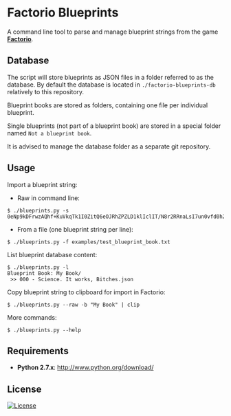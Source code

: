 Factorio Blueprints
===================

A command line tool to parse and manage blueprint strings from the game **[Factorio](https://www.factorio.com/)**.


## Database

The script will store blueprints as JSON files in a folder referred to as the database. By default the database is located in `./factorio-blueprints-db` relatively to this repository.

Blueprint books are stored as folders, containing one file per individual blueprint.

Single blueprints (not part of a blueprint book) are stored in a special folder named `Not a blueprint book`.

It is advised to manage the database folder as a separate git repository.


## Usage

Import a blueprint string:
* Raw in command line:

```
$ ./blueprints.py -s 0eNp9kDFrwzAQhf+KuVkqTk1I0ZitQ6eOJRhZPZLD1klIclIT/N8r2RRnaLsI7un0vfd0h24Y0Qfi1HbO9aDumxJBfTyM5Y6M41WOdGY9FC1NHkEBJbQggLUtkx6TszqRYxkNIRuUXpseZgHEn/gFajefBCAnSoQrchmmlkfbYcgLGyxGtN1AfJZWmwsxyuds5V2k4lBCZGAtYMpndghoyP+bIlsvedVDPQGD7jBXgvd196l6TdXNhT6K6kjJXHJOAVcMcTE9NPVuXzfNy/6wtap/Q8vlazf+21QdV0WbRFdsfx7/QZ+/AShRje0=
```

* From a file (one blueprint string per line):

`$ ./blueprints.py -f examples/test_blueprint_book.txt`

List blueprint database content:

```
$ ./blueprints.py -l
Blueprint Book: My Book/
 >> 000 - Science. It works, Bitches.json
```

Copy blueprint string to clipboard for import in Factorio:

`$ ./blueprints.py --raw -b "My Book" | clip`

More commands:

`$ ./blueprints.py --help`


## Requirements

* __Python 2.7.x__: http://www.python.org/download/


## License

[![License](http://img.shields.io/:license-mit-blue.svg?style=flat-square)](./LICENSE)
